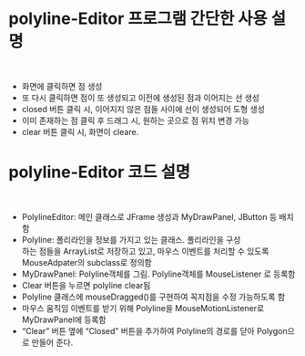 # polyline-Editor 프로그램 간단한 사용 설명

<br>

+ 화면에 클릭하면 점 생성  
+ 또 다시 클릭하면 점이 또 생성되고 이전에 생성된 점과 이어지는 선 생성  
+ closed 버튼 클릭 시, 이어지지 않은 점들 사이에 선이 생성되어 도형 생성  
+ 이미 존재하는 점 클릭 후 드래그 시, 원하는 곳으로 점 위치 변경 가능  
+ clear 버튼 클릭 시, 화면이 cleare.

# polyline-Editor 코드 설명

<br>

+ PolylineEditor: 메인 클래스로 JFrame 생성과 MyDrawPanel, JButton
등 배치함  
+ Polyline: 폴리라인을 정보를 가지고 있는 클래스. 폴리라인을 구성  
하는 점들을 ArrayList로 저장하고 있고, 마우스 이벤트를 처리할
수 있도록 MouseAdpater의 subclass로 정의함  
+ MyDrawPanel: Polyline객체를 그림. Polyline객체를 MouseListener
로 등록함  
+ Clear 버튼을 누르면 polyline clear됨  
+ Polyline 클래스에 mouseDragged()를 구현하여 꼭지점을 수정 가능하도록 함  
+ 마우스 움직임 이벤트를 받기 위해 Polyline을 MouseMotionListener로 MyDrawPanel에 등록함  
+ “Clear” 버튼 옆에 “Closed” 버튼을 추가하여 Polyline의 경로를
닫아 Polygon으로 만들어 준다.

